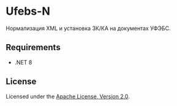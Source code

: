 # Ufebs-N

Нормализация XML и установка ЗК/КА на документах УФЭБС.

## Requirements

- .NET 8

## License

Licensed under the [Apache License, Version 2.0].

[Apache License, Version 2.0]: LICENSE
